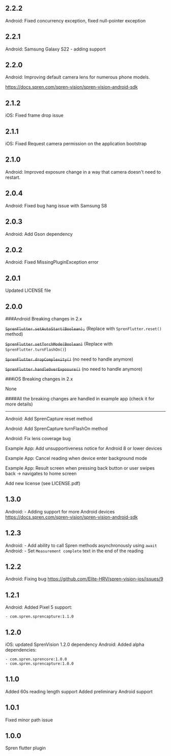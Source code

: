 ## 2.2.2

Android: Fixed concurrency exception, fixed null-pointer exception

## 2.2.1

Android: Samsung Galaxy S22 - adding support 

## 2.2.0

Android: Improving default camera lens for numerous phone models.

https://docs.spren.com/spren-vision/spren-vision-android-sdk

## 2.1.2

iOS: Fixed frame drop issue

## 2.1.1

iOS: Fixed Request camera permission on the application bootstrap

## 2.1.0

Android: Improved exposure change in a way that camera doesn't need to restart.

## 2.0.4

Android: Fixed bug hang issue with Samsung S8 

## 2.0.3

Android: Add Gson dependency

## 2.0.2

Android: Fixed MissingPluginException error

## 2.0.1

Updated LICENSE file

## 2.0.0

###Android Breaking changes in 2.x

<s>`SprenFlutter.setAutoStart(Boolean);`</s> (Replace with `SprenFlutter.reset()` method)

<s>`SprenFlutter.setTorchMode(Boolean)`</s> (Replace with `SprenFlutter.turnFlashOn()`)

<s>`SprenFlutter.dropComplexity()`</s> (no need to handle anymore)

<s>`SprenFlutter.handleOverExposure()`</s> (no need to handle anymore)


###iOS Breaking changes in 2.x

None

####All the breaking changes are handled in example app (check it for more details)


------
Android: Add SprenCapture reset method

Android: Add SprenCapture turnFlashOn method

Android: Fix lens coverage bug

Example App: Add unsupportiveness notice for Android 8 or lower devices

Example App: Cancel reading when device enter background mode

Example App: Result screen when pressing back button or user swipes back -> navigates to home screen 

Add new license (see LICENSE.pdf)

## 1.3.0

Android: - Adding support for more Android devices
https://docs.spren.com/spren-vision/spren-vision-android-sdk

## 1.2.3

Android: - Add ability to call Spren methods asynchronously using `await` 
Android: - Set `Measurement complete` text in the end of the reading 

## 1.2.2

Android: Fixing bug https://github.com/Elite-HRV/spren-vision-ios/issues/9

## 1.2.1

Android: Added Pixel 5 support:

    - com.spren.sprencapture:1.1.0

## 1.2.0

iOS: updated SprenVision 1.2.0 dependency
Android: Added alpha dependencies:

    - com.spren.sprencore:1.0.0
    - com.spren.sprencapture:1.0.0

## 1.1.0

Added 60s reading length support
Added preliminary Android support

## 1.0.1

Fixed minor path issue

## 1.0.0

Spren flutter plugin
